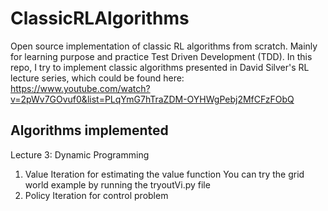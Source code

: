 # ClassicRLAlgorithms
Open source implementation of classic RL algorithms from scratch. Mainly for learning purpose and practice Test Driven Development (TDD).
In this repo, I try to implement classic algorithms presented in David Silver's RL lecture series, which could be found here: https://www.youtube.com/watch?v=2pWv7GOvuf0&list=PLqYmG7hTraZDM-OYHWgPebj2MfCFzFObQ


## Algorithms implemented ##
Lecture 3: Dynamic Programming
1. Value Iteration for estimating the value function
You can try the grid world example by running the tryoutVi.py file
2. Policy Iteration for control problem
